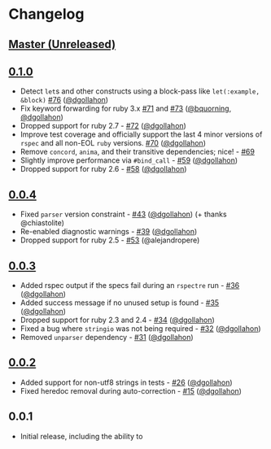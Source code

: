# Changelog

## [Master (Unreleased)]

## [0.1.0]

- Detect `let`s and other constructs using a block-pass like `let(:example, &block)` [#76](https://github.com/dgollahon/rspectre/pull/76) ([@dgollahon])
- Fix keyword forwarding for ruby 3.x [#71](https://github.com/dgollahon/rspectre/pull/71) and [#73](https://github.com/dgollahon/rspectre/pull/73) ([@bquorning], [@dgollahon])
- Dropped support for ruby 2.7 - [#72](https://github.com/dgollahon/rspectre/pull/72) ([@dgollahon])
- Improve test coverage and officially support the last 4 minor versions of `rspec` and all non-EOL `ruby` versions. [#70](https://github.com/dgollahon/rspectre/pull/70) ([@dgollahon])
- Remove `concord`, `anima`, and their transitive dependencies; nice! - [#69](https://github.com/dgollahon/rspectre/pull/69)
- Slightly improve performance via `#bind_call` - [#59](https://github.com/dgollahon/rspectre/pull/59) ([@dgollahon])
- Dropped support for ruby 2.6 - [#58](https://github.com/dgollahon/rspectre/pull/58) ([@dgollahon])

## [0.0.4]

- Fixed `parser` version constraint - [#43](https://github.com/dgollahon/rspectre/pull/43) ([@dgollahon]) (+ thanks @chiastolite)
- Re-enabled diagnostic warnings - [#39](https://github.com/dgollahon/rspectre/pull/39) ([@dgollahon])
- Dropped support for ruby 2.5 - [#53](https://github.com/dgollahon/rspectre/pull/53) (@alejandropere)

## [0.0.3]

- Added rspec output if the specs fail during an `rspectre` run - [#36](https://github.com/dgollahon/rspectre/pull/36) ([@dgollahon])
- Added success message if no unused setup is found - [#35](https://github.com/dgollahon/rspectre/pull/35) ([@dgollahon])
- Dropped support for ruby 2.3 and 2.4 - [#34](https://github.com/dgollahon/rspectre/pull/34) ([@dgollahon])
- Fixed a bug where `stringio` was not being required - [#32](https://github.com/dgollahon/rspectre/pull/32) ([@dgollahon])
- Removed `unparser` dependency - [#31](https://github.com/dgollahon/rspectre/pull/31) ([@dgollahon])

## [0.0.2]

- Added support for non-utf8 strings in tests - [#26](https://github.com/dgollahon/rspectre/pull/26) ([@dgollahon])
- Fixed heredoc removal during auto-correction - [#15](https://github.com/dgollahon/rspectre/pull/15) ([@dgollahon])

## 0.0.1

- Initial release, including the ability to

<!-- Version diffs -->

[master (unreleased)]: https://github.com/dgollahon/rspectre/compare/v0.1.0...HEAD
[0.1.0]: https://github.com/dgollahon/rspectre/compare/v0.0.4...v0.1.0
[0.0.4]: https://github.com/dgollahon/rspectre/compare/v0.0.3...v0.0.4
[0.0.3]: https://github.com/dgollahon/rspectre/compare/v0.0.2...v0.0.3
[0.0.2]: https://github.com/dgollahon/rspectre/compare/6348bdefddbf8c9c267079c908eae9059d0a53cb...v0.0.2

<!-- Contributors -->

[@dgollahon]: https://github.com/dgollahon
[@bquorning]: https://github.com/bquorning
